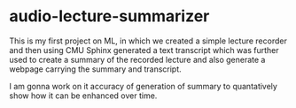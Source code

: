 # audio-lecture-summarizer
This is my first project on ML, in which we created a simple lecture recorder and then using CMU Sphinx generated a text transcript which was further used to create a summary of the recorded lecture and also generate a webpage carrying the summary and transcript.

I am gonna work on it accuracy of generation of summary to quantatively show how it can be enhanced over time.

